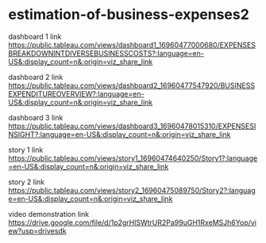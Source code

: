 # estimation-of-business-expenses2

dashboard 1     link https://public.tableau.com/views/dashboard1_16960477000680/EXPENSESBREAKDOWNINTDIVERSEBUSINESSCOSTS?:language=en-US&:display_count=n&:origin=viz_share_link

dashboard 2     link https://public.tableau.com/views/dashboard2_16960477547920/BUSINESSEXPENDITUREOVERVIEW?:language=en-US&:display_count=n&:origin=viz_share_link

dashboard 3     link https://public.tableau.com/views/dashboard3_16960478015310/EXPENSESINSIGHT?:language=en-US&:display_count=n&:origin=viz_share_link

story 1         link https://public.tableau.com/views/story1_16960474640250/Story1?:language=en-US&:display_count=n&:origin=viz_share_link

story 2         link https://public.tableau.com/views/story2_16960475089750/Story2?:language=en-US&:display_count=n&:origin=viz_share_link

video demonstration  link  https://drive.google.com/file/d/1p2grHlSWtrUR2Pa99uGH1RxeMSJh6Yop/view?usp=drivesdk
